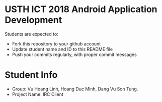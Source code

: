 USTH ICT 2018 Android Application Development
=====================================================

Students are expected to:

* Fork this repository to your github account
* Update student name and ID to this README file
* Push your commits regularly, with proper commit messages

Student Info
=======================

* Group: Vu Hoang Linh, Hoang Duc Minh, Dang Vu Son Tung.
* Project Name: IRC Client
